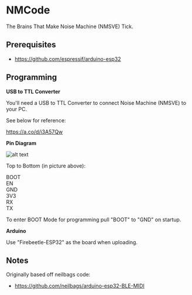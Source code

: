 # NMCode
The Brains That Make Noise Machine (NMSVE) Tick.

## Prerequisites
 * https://github.com/espressif/arduino-esp32

## Programming

**USB to TTL Converter**

You'll need a USB to TTL Converter to connect Noise Machine (NMSVE) to your PC.

See below for reference:

https://a.co/d/i3A57Qw

**Pin Diagram**

![alt text](https://github.com/thisisnoiseinc/NMCode/blob/main/Programming/Pins.png)

Top to Bottom (in picture above):

BOOT
 <br />
EN
 <br />
GND
 <br />
3V3
 <br />
RX
 <br />
TX

To enter BOOT Mode for programming pull "BOOT" to "GND" on startup.

**Arduino**

Use "Firebeetle-ESP32" as the board when uploading.

## Notes
 Originally based off neilbags code:
 * https://github.com/neilbags/arduino-esp32-BLE-MIDI
